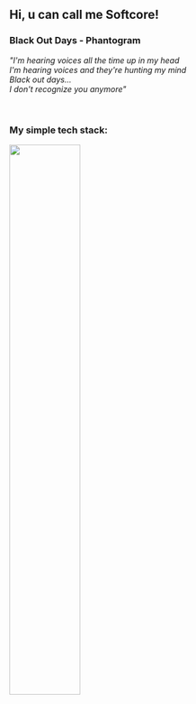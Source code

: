 ## Hi, u can call me Softcore!

<div>

<h3>Black Out Days - Phantogram</h3>
<p><i>
"I'm hearing voices all the time up in my head<br>
I'm hearing voices and they're hunting my mind<br>
Black out days...<br>
I don't recognize you anymore"
</i></p>
<br>
<h3>My simple tech stack:</h3>
<img src="https://skillicons.dev/icons?i=python,php,sqlite,html,css,git,github" width="50%">

